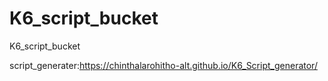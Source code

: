 # K6_script_bucket
K6_script_bucket

script_generater:https://chinthalarohitho-alt.github.io/K6_Script_generator/
